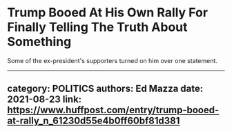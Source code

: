 # Trump Booed At His Own Rally For Finally Telling The Truth About Something

Some of the ex-president's supporters turned on him over one statement.

---
category: POLITICS
authors: Ed Mazza
date: 2021-08-23
link: https://www.huffpost.com/entry/trump-booed-at-rally_n_61230d55e4b0ff60bf81d381
---
